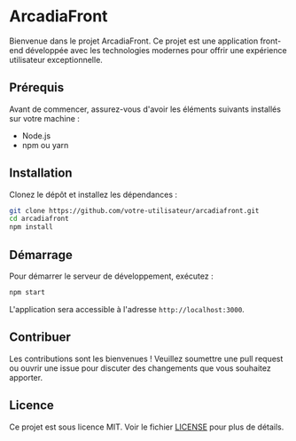 # ArcadiaFront

Bienvenue dans le projet ArcadiaFront. Ce projet est une application front-end développée avec les technologies modernes pour offrir une expérience utilisateur exceptionnelle.

## Prérequis

Avant de commencer, assurez-vous d'avoir les éléments suivants installés sur votre machine :

- Node.js
- npm ou yarn

## Installation

Clonez le dépôt et installez les dépendances :

```bash
git clone https://github.com/votre-utilisateur/arcadiafront.git
cd arcadiafront
npm install
```

## Démarrage

Pour démarrer le serveur de développement, exécutez :

```bash
npm start
```

L'application sera accessible à l'adresse `http://localhost:3000`.

## Contribuer

Les contributions sont les bienvenues ! Veuillez soumettre une pull request ou ouvrir une issue pour discuter des changements que vous souhaitez apporter.

## Licence

Ce projet est sous licence MIT. Voir le fichier [LICENSE](LICENSE) pour plus de détails.
